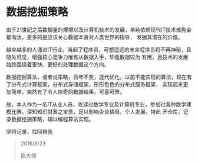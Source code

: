 # 数据挖掘策略

由于21世纪之后数据量的爆增以及计算机技术的发展，单纯依赖现代IT技术难免会被淘汰，更多的是应该关心数据本身对人类世界的指导，
发掘其潜在的价值。

越来越多的人涌进IT行业，当起了程序员，可想遥远的未来程序员将不再神秘，且随处可见，增强核心竞争力唯有从数据入手，毕竟数据较为
有用，且技术的发展始终围绕着更快、更好的处理数据这个方向。

数据挖掘算法，或者说策略，百年不变，逐代优化。以前不能实现的算法，现在有了分布式计算框架，分布式存储框架，形形色色的分布式服务框架，
实现起来更加简单，突然有了令人惊奇的数据结果，可喜可贺。

故，本人作为一名IT从业人员，攻读过数学专业及计算机专业，参加过各种数学建模比赛，深知知识财富之宝贵，足以影响企业格局，个人发展。特此
开仓库，记录数据挖掘策略，辅以编程算法实现。

坚持记录，找回自我

>2016/9/23
><p>陈大师


